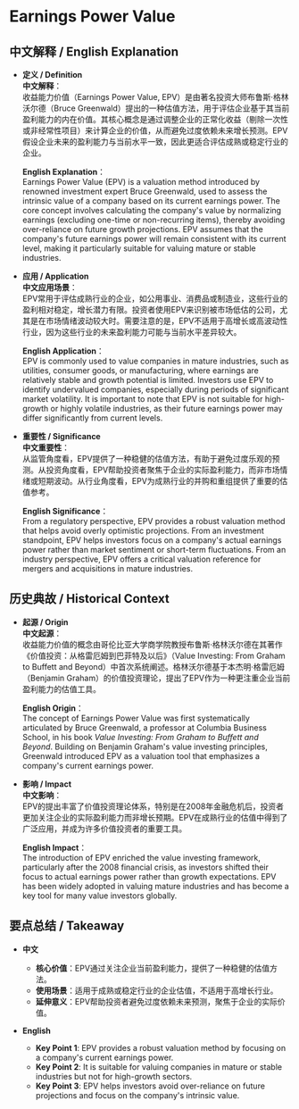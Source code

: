 # Earnings Power Value

## 中文解释 / English Explanation

* **定义 / Definition**  
  **中文解释**：  
  收益能力价值（Earnings Power Value, EPV）是由著名投资大师布鲁斯·格林沃尔德（Bruce Greenwald）提出的一种估值方法，用于评估企业基于其当前盈利能力的内在价值。其核心概念是通过调整企业的正常化收益（剔除一次性或非经常性项目）来计算企业的价值，从而避免过度依赖未来增长预测。EPV假设企业未来的盈利能力与当前水平一致，因此更适合评估成熟或稳定行业的企业。  

  **English Explanation**：  
  Earnings Power Value (EPV) is a valuation method introduced by renowned investment expert Bruce Greenwald, used to assess the intrinsic value of a company based on its current earnings power. The core concept involves calculating the company's value by normalizing earnings (excluding one-time or non-recurring items), thereby avoiding over-reliance on future growth projections. EPV assumes that the company's future earnings power will remain consistent with its current level, making it particularly suitable for valuing mature or stable industries.

* **应用 / Application**  
  **中文应用场景**：  
  EPV常用于评估成熟行业的企业，如公用事业、消费品或制造业，这些行业的盈利相对稳定，增长潜力有限。投资者使用EPV来识别被市场低估的公司，尤其是在市场情绪波动较大时。需要注意的是，EPV不适用于高增长或高波动性行业，因为这些行业的未来盈利能力可能与当前水平差异较大。  

  **English Application**：  
  EPV is commonly used to value companies in mature industries, such as utilities, consumer goods, or manufacturing, where earnings are relatively stable and growth potential is limited. Investors use EPV to identify undervalued companies, especially during periods of significant market volatility. It is important to note that EPV is not suitable for high-growth or highly volatile industries, as their future earnings power may differ significantly from current levels.

* **重要性 / Significance**  
  **中文重要性**：  
  从监管角度看，EPV提供了一种稳健的估值方法，有助于避免过度乐观的预测。从投资角度看，EPV帮助投资者聚焦于企业的实际盈利能力，而非市场情绪或短期波动。从行业角度看，EPV为成熟行业的并购和重组提供了重要的估值参考。  

  **English Significance**：  
  From a regulatory perspective, EPV provides a robust valuation method that helps avoid overly optimistic projections. From an investment standpoint, EPV helps investors focus on a company's actual earnings power rather than market sentiment or short-term fluctuations. From an industry perspective, EPV offers a critical valuation reference for mergers and acquisitions in mature industries.

## 历史典故 / Historical Context

* **起源 / Origin**  
  **中文起源**：  
  收益能力价值的概念由哥伦比亚大学商学院教授布鲁斯·格林沃尔德在其著作《价值投资：从格雷厄姆到巴菲特及以后》（Value Investing: From Graham to Buffett and Beyond）中首次系统阐述。格林沃尔德基于本杰明·格雷厄姆（Benjamin Graham）的价值投资理论，提出了EPV作为一种更注重企业当前盈利能力的估值工具。  

  **English Origin**：  
  The concept of Earnings Power Value was first systematically articulated by Bruce Greenwald, a professor at Columbia Business School, in his book *Value Investing: From Graham to Buffett and Beyond*. Building on Benjamin Graham's value investing principles, Greenwald introduced EPV as a valuation tool that emphasizes a company's current earnings power.

* **影响 / Impact**  
  **中文影响**：  
  EPV的提出丰富了价值投资理论体系，特别是在2008年金融危机后，投资者更加关注企业的实际盈利能力而非增长预期。EPV在成熟行业的估值中得到了广泛应用，并成为许多价值投资者的重要工具。  

  **English Impact**：  
  The introduction of EPV enriched the value investing framework, particularly after the 2008 financial crisis, as investors shifted their focus to actual earnings power rather than growth expectations. EPV has been widely adopted in valuing mature industries and has become a key tool for many value investors globally.

## 要点总结 / Takeaway

* **中文**  
  - **核心价值**：EPV通过关注企业当前盈利能力，提供了一种稳健的估值方法。  
  - **使用场景**：适用于成熟或稳定行业的企业估值，不适用于高增长行业。  
  - **延伸意义**：EPV帮助投资者避免过度依赖未来预测，聚焦于企业的实际价值。  

* **English**  
  - **Key Point 1**: EPV provides a robust valuation method by focusing on a company's current earnings power.  
  - **Key Point 2**: It is suitable for valuing companies in mature or stable industries but not for high-growth sectors.  
  - **Key Point 3**: EPV helps investors avoid over-reliance on future projections and focus on the company's intrinsic value.
